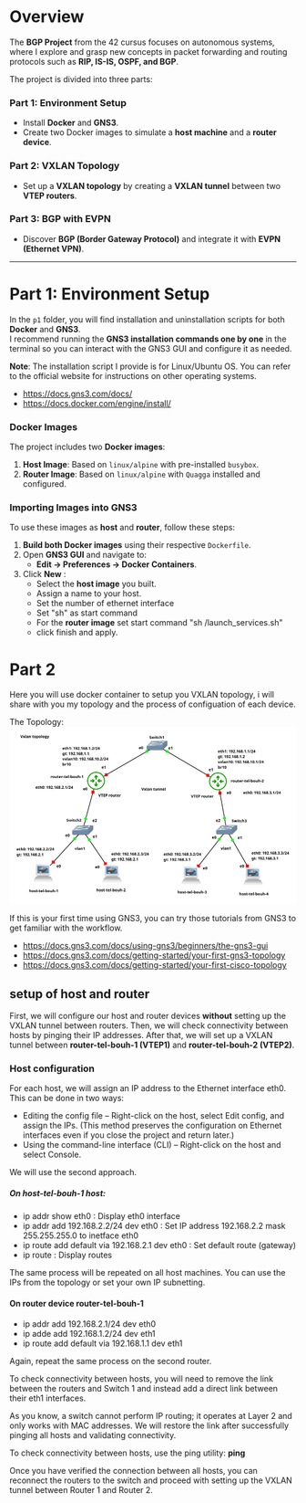 # Overview
The **BGP Project** from the 42 cursus focuses on autonomous systems, where I explore and grasp new concepts in packet forwarding and routing protocols such as **RIP, IS-IS, OSPF, and BGP**.  

The project is divided into three parts:  

### Part 1: Environment Setup  
- Install **Docker** and **GNS3**.  
- Create two Docker images to simulate a **host machine** and a **router device**.  

### Part 2: VXLAN Topology  
- Set up a **VXLAN topology** by creating a **VXLAN tunnel** between two **VTEP routers**.  

### Part 3: BGP with EVPN  
- Discover **BGP (Border Gateway Protocol)** and integrate it with **EVPN (Ethernet VPN)**.  

---

# Part 1: Environment Setup  
In the `p1` folder, you will find installation and uninstallation scripts for both **Docker** and **GNS3**.  
I recommend running the **GNS3 installation commands one by one** in the terminal so you can interact with the GNS3 GUI and configure it as needed.  

**Note**: The installation script I provide is for Linux/Ubuntu OS. You can refer to the official website for instructions on other operating systems.
   -   https://docs.gns3.com/docs/
   -   https://docs.docker.com/engine/install/
   
### Docker Images  
The project includes two **Docker images**:  
1. **Host Image**: Based on `linux/alpine` with pre-installed `busybox`.  
2. **Router Image**: Based on `linux/alpine` with `Quagga` installed and configured.  

### Importing Images into GNS3  
To use these images as **host** and **router**, follow these steps:  

1. **Build both Docker images** using their respective `Dockerfile`.  
2. Open **GNS3 GUI** and navigate to:  
   - **Edit → Preferences → Docker Containers**.  
3. Click **New** :  
   - Select the **host image** you built.  
   - Assign a name to your host.  
   - Set the number of ethernet interface
   - Set "sh" as start command
   - For the **router image** set start command "sh /launch_services.sh"
   - click finish and apply.

# Part 2

   Here you will use docker container to setup you VXLAN topology, i will share with you my topology and the process
of configuation of each device.
  
The Topology:
![VXLAN Topology](./vxlan_topology.png)


 If this is your first time using GNS3, you can try those tutorials from GNS3 to get familiar with the workflow.
 
-   https://docs.gns3.com/docs/using-gns3/beginners/the-gns3-gui
-   https://docs.gns3.com/docs/getting-started/your-first-gns3-topology
-   https://docs.gns3.com/docs/getting-started/your-first-cisco-topology

## setup of host and router
   First, we will configure our host and router devices **without** setting up the VXLAN tunnel between routers. Then, we will check connectivity between hosts by pinging their IP addresses. After that, we will set up a VXLAN tunnel between **router-tel-bouh-1 (VTEP1)** and **router-tel-bouh-2 (VTEP2)**.

### Host configuration
   For each host, we will assign an IP address to the Ethernet interface eth0. This can be done in two ways:
   -   Editing the config file – Right-click on the host, select Edit config, and assign the IPs.
    (This method preserves the configuration on Ethernet interfaces even if you close the project and return later.)
   -   Using the command-line interface (CLI) – Right-click on the host and select Console.

   We will use the second approach.
   
##### On host-tel-bouh-1 host:
   - ip addr show eth0 : Display eth0 interface
   - ip addr add 192.168.2.2/24 dev eth0 : Set IP address 192.168.2.2 mask 255.255.255.0 to inetface eth0
   - ip route add default via 192.168.2.1 dev eth0 : Set default route (gateway)
   - ip route : Display routes
   
  The same process will be repeated on all host machines. You can use the IPs from the topology or set your own IP subnetting.
  
#### On router device router-tel-bouh-1
   - ip addr add 192.168.2.1/24 dev eth0
   - ip adde add 192.168.1.2/24 dev eth1
   - ip route add default via 192.168.1.1 dev eth1
   
   Again, repeat the same process on the second router.
   
   To check connectivity between hosts, you will need to remove the link between the routers and Switch 1 and instead add a direct link between their eth1 interfaces.
   
   As you know, a switch cannot perform IP routing; it operates at Layer 2 and only works with MAC addresses. We will restore the link after successfully pinging all hosts and validating connectivity.
   
   To check connectivity between hosts, use the ping utility:   **ping <IP-Address>**
   
   Once you have verified the connection between all hosts, you can reconnect the routers to the switch and proceed with setting up the VXLAN tunnel between Router 1 and Router 2.   
   
   
   



